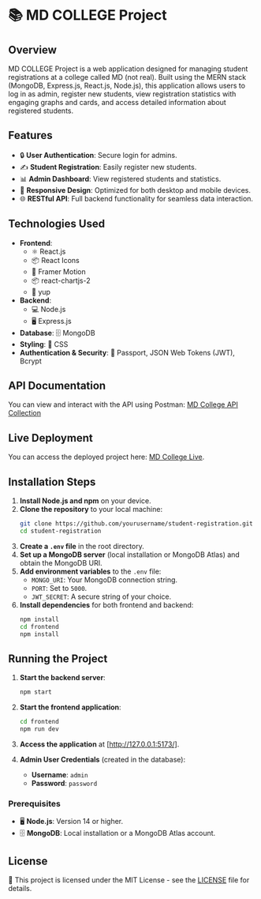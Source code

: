 # 📚 MD COLLEGE Project

## Overview

MD COLLEGE Project is a web application designed for managing student registrations at a college called MD (not real). Built using the MERN stack (MongoDB, Express.js, React.js, Node.js), this application allows users to log in as admin, register new students, view registration statistics with engaging graphs and cards, and access detailed information about registered students.

## Features

- 🔒 **User Authentication**: Secure login for admins.
- ✍️ **Student Registration**: Easily register new students.
- 📊 **Admin Dashboard**: View registered students and statistics.
- 📱 **Responsive Design**: Optimized for both desktop and mobile devices.
- 🌐 **RESTful API**: Full backend functionality for seamless data interaction.

## Technologies Used

- **Frontend**: 
  - ⚛️ React.js
  - 📦 React Icons
  - 🎨 Framer Motion
  - 📦 react-chartjs-2
  - 🔑 yup
- **Backend**: 
  - 💻 Node.js
  - 🖥️ Express.js
- **Database**: 🗄️ MongoDB
- **Styling**: 🎨 CSS
- **Authentication & Security**: 🔑 Passport, JSON Web Tokens (JWT), Bcrypt

## API Documentation

You can view and interact with the API using Postman: [MD College API Collection](https://www.postman.com/yourcollectionlink)

## Live Deployment

You can access the deployed project here: [MD College Live](https://dreamy-sprite-be3c9d.netlify.app/).

## Installation Steps

1. **Install Node.js and npm** on your device.
2. **Clone the repository** to your local machine:
    ```bash
    git clone https://github.com/yourusername/student-registration.git
    cd student-registration
    ```
3. **Create a `.env` file** in the root directory.
4. **Set up a MongoDB server** (local installation or MongoDB Atlas) and obtain the MongoDB URI.
5. **Add environment variables** to the `.env` file:
    - `MONGO_URI`: Your MongoDB connection string.
    - `PORT`: Set to `5000`.
    - `JWT_SECRET`: A secure string of your choice.
6. **Install dependencies** for both frontend and backend:
    ```bash
    npm install
    cd frontend
    npm install
    ```

## Running the Project

1. **Start the backend server**:
    ```bash
    npm start
    ```
2. **Start the frontend application**:
    ```bash
    cd frontend
    npm run dev
    ```
3. **Access the application** at [http://127.0.0.1:5173/].

4. **Admin User Credentials** (created in the database):
    - **Username**: `admin`
    - **Password**: `password`

### Prerequisites

- 🖥️ **Node.js**: Version 14 or higher.
- 🗄️ **MongoDB**: Local installation or a MongoDB Atlas account.

## License

📄 This project is licensed under the MIT License - see the [LICENSE](LICENSE) file for details.
